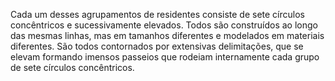 ﻿Cada um desses agrupamentos de residentes consiste de sete círculos concêntricos e sucessivamente elevados. Todos são construídos ao longo das mesmas linhas, mas em tamanhos diferentes e modelados em materiais diferentes. São todos contornados por extensivas delimitações, que se elevam formando imensos passeios que rodeiam internamente cada grupo de sete círculos concêntricos.
